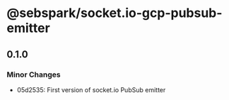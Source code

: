 # @sebspark/socket.io-gcp-pubsub-emitter

## 0.1.0

### Minor Changes

- 05d2535: First version of socket.io PubSub emitter
